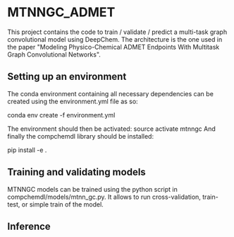 # MTNNGC_ADMET

This project contains the code to train / validate / predict a multi-task graph convolutional model using DeepChem. The architecture is the one used in the paper "Modeling Physico-Chemical ADMET Endpoints With Multitask Graph Convolutional Networks".


## Setting up an environment

The conda environment containing all necessary dependencies can be created using the environment.yml file as so:

conda env create -f environment.yml

The environment should then be activated: source activate mtnngc
And finally the compchemdl library should be installed:

pip install -e .

## Training and validating models

MTNNGC models can be trained using the python script in compchemdl/models/mtnn_gc.py. It allows to run cross-validation, train-test, or simple train of the model. 

## Inference
